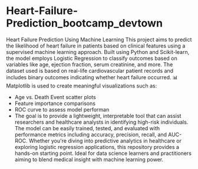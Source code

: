 # Heart-Failure-Prediction_bootcamp_devtown


 Heart Failure Prediction Using Machine Learning
This project aims to predict the likelihood of heart failure in patients based on clinical features using a supervised machine learning approach. Built using Python and Scikit-learn, the model employs Logistic Regression to classify outcomes based on variables like age, ejection fraction, serum creatinine, and more. The dataset used is based on real-life cardiovascular patient records and includes binary outcomes indicating whether heart failure occurred.
📊 Matplotlib is used to create meaningful visualizations such as:
- Age vs. Death Event scatter plots
- Feature importance comparisons
- ROC curve to assess model performan
- The goal is to provide a lightweight, interpretable tool that can assist researchers and healthcare analysts in identifying high-risk individuals. The model can be easily trained, tested, and evaluated with performance metrics including accuracy, precision, recall, and AUC-ROC.
Whether you're diving into predictive analytics in healthcare or exploring logistic regression applications, this repository provides a hands-on starting point. Ideal for data science learners and practitioners aiming to blend medical insight with machine learning power.


